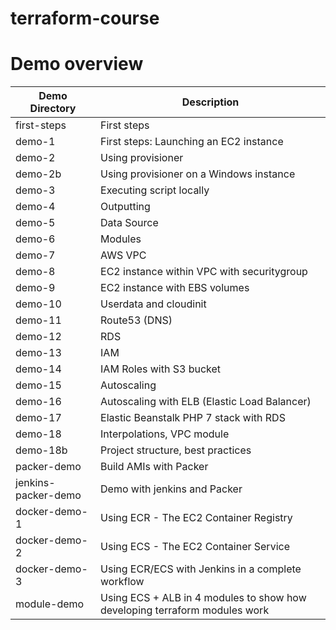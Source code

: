 # terraform-course

# Demo overview
Demo Directory | Description
------------ | -------------
first-steps | First steps
demo-1 | First steps: Launching an EC2 instance
demo-2 | Using provisioner
demo-2b | Using provisioner on a Windows instance
demo-3 | Executing script locally
demo-4 | Outputting
demo-5 | Data Source
demo-6 | Modules
demo-7 | AWS VPC
demo-8 | EC2 instance within VPC with securitygroup
demo-9 | EC2 instance with EBS volumes
demo-10 | Userdata and cloudinit
demo-11 | Route53 (DNS)
demo-12 | RDS
demo-13 | IAM
demo-14 | IAM Roles with S3 bucket
demo-15 | Autoscaling
demo-16 | Autoscaling with ELB (Elastic Load Balancer)
demo-17 | Elastic Beanstalk PHP 7 stack with RDS
demo-18 | Interpolations, VPC module
demo-18b | Project structure, best practices
packer-demo | Build AMIs with Packer
jenkins-packer-demo | Demo with jenkins and Packer
docker-demo-1 | Using ECR - The EC2 Container Registry
docker-demo-2 | Using ECS - The EC2 Container Service
docker-demo-3 | Using ECR/ECS with Jenkins in a complete workflow
module-demo | Using ECS + ALB in 4 modules to show how developing terraform modules work
